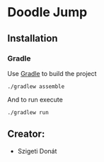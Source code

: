 # Doodle Jump
## Installation
### Gradle
Use [Gradle](https://gradle.org/) to build the project
```
./gradlew assemble
```
And to run execute
```
./gradlew run
```
## Creator:
* Szigeti Donát